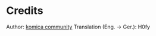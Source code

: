 Credits
==================
Author: [komica community](http://komica.peroneko.org/minecraft/)
Translation (Eng. -> Ger.): H0fy